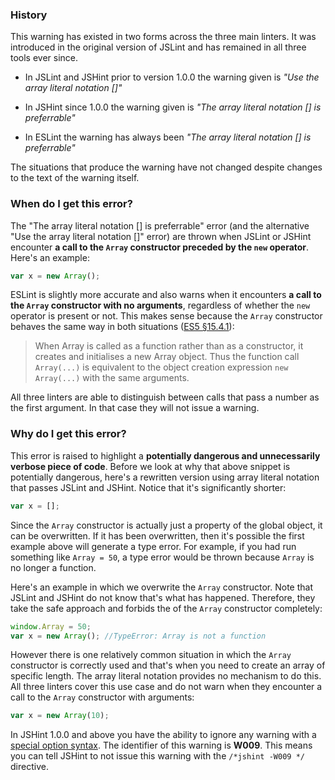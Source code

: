<!---
{
    "titles": [
        "The array literal notation [] is preferrable",
        "Use the array literal notation []",
        "W009"
    ],
    "tools": [
        "jslint",
        "jshint",
        "eslint"
    ],
    "author": "jallardice",
    "slugs": [
        "the-object-array-notation-is-preferrable",
        "use-the-array-literal-notation",
        "w009"
    ]
}
-->

### History

This warning has existed in two forms across the three main linters. It was
introduced in the original version of JSLint and has remained in all three tools
ever since.

 - In JSLint and JSHint prior to version 1.0.0 the warning given is *"Use the
   array literal notation []"*

 - In JSHint since 1.0.0 the warning given is *"The array literal notation [] is
   preferrable"*

 - In ESLint the warning has always been *"The array literal notation [] is
   preferrable"*

The situations that produce the warning have not changed despite changes to the
text of the warning itself.

### When do I get this error?

The "The array literal notation [] is preferrable" error (and the alternative
"Use the array literal notation []" error) are thrown when JSLint or JSHint
encounter **a call to the `Array` constructor preceded by the `new` operator**.
Here's an example:

<!---
{
    "linter": "jslint",
    "eslint": {
        "no-array-constructor": 1
    }
}
-->
```javascript
var x = new Array();
```

ESLint is slightly more accurate and also warns when it encounters **a call to
the `Array` constructor with no arguments**, regardless of whether the `new`
operator is present or not. This makes sense because the `Array` constructor
behaves the same way in both situations ([ES5 &sect;15.4.1][es5-15.4.1]):

> When Array is called as a function rather than as a constructor, it creates
> and initialises a new Array object. Thus the function call `Array(...)` is
> equivalent to the object creation expression `new Array(...)` with the same
> arguments.

All three linters are able to distinguish between calls that pass a number as
the first argument. In that case they will not issue a warning.

### Why do I get this error?

This error is raised to highlight a **potentially dangerous and unnecessarily
verbose piece of code**. Before we look at why that above snippet is potentially
dangerous, here's a rewritten version using array literal notation that passes
JSLint and JSHint. Notice that it's significantly shorter:

<!---
{
    "linter": "jslint",
    "eslint": {
        "no-array-constructor": 1
    }
}
-->
```javascript
var x = [];
```

Since the `Array` constructor is actually just a property of the global object,
it can be overwritten. If it has been overwritten, then it's possible the first
example above will generate a type error. For example, if you had run something
like `Array = 50`, a type error would be thrown because `Array` is no longer a
function.

Here's an example in which we overwrite the `Array` constructor. Note that
JSLint and JSHint do not know that's what has happened. Therefore, they take the
safe approach and forbids the of the `Array` constructor completely:

<!---
{
    "linter": "jslint",
    "eslint": {
        "no-array-constructor": 1
    }
}
-->
```javascript
window.Array = 50;
var x = new Array(); //TypeError: Array is not a function
```

However there is one relatively common situation in which the `Array`
constructor is correctly used and that's when you need to create an array of
specific length. The array literal notation provides no mechanism to do this.
All three linters cover this use case and do not warn when they encounter a call
to the `Array` constructor with arguments:

<!---
{
    "linter": "jslint",
    "eslint": {
        "no-array-constructor": 1
    }
}
-->
```javascript
var x = new Array(10);
```

In JSHint 1.0.0 and above you have the ability to ignore any warning with a
[special option syntax][jshintopts]. The identifier of this
warning is **W009**. This means you can tell JSHint to not issue this warning
with the `/*jshint -W009 */` directive.

[jshintopts]: http://jshint.com/docs/#options
[es5-15.4.1]: http://es5.github.io/#x15.4.1
